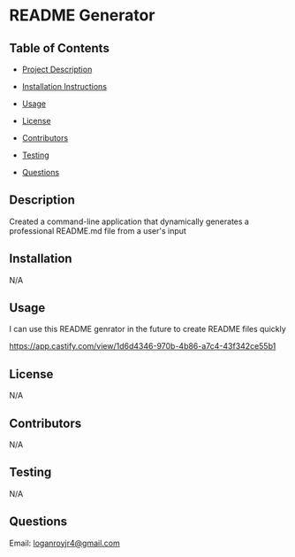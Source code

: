 # README Generator

## Table of Contents
* [Project Description](#description)

* [Installation Instructions](#installation)

* [Usage](#usage)

* [License](#license)

* [Contributors](#contributors)

* [Testing](#testing)

* [Questions](#questions)

## Description
Created a command-line application that dynamically generates a professional README.md file from a user's input


## Installation
N/A


## Usage
I can use this README genrator in the future to create README files quickly

https://app.castify.com/view/1d6d4346-970b-4b86-a7c4-43f342ce55b1

## License
N/A


## Contributors
N/A


## Testing
N/A


## Questions

Email: loganroyjr4@gmail.com
